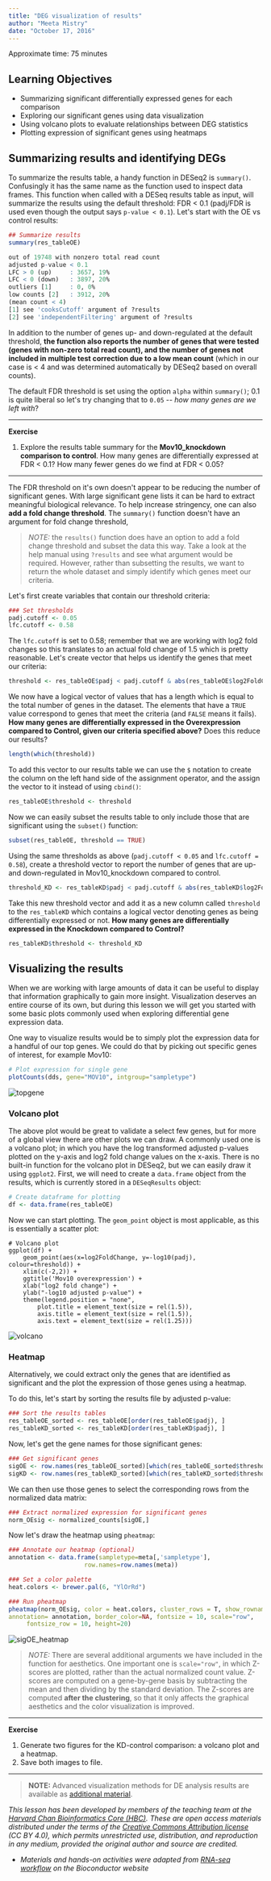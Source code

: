 ```yaml
---
title: "DEG visualization of results"
author: "Meeta Mistry"
date: "October 17, 2016"
---
```


Approximate time: 75 minutes

## Learning Objectives 

* Summarizing significant differentially expressed genes for each comparison
* Exploring our significant genes using data visualization
* Using volcano plots to evaluate relationships between DEG statistics
* Plotting expression of significant genes using heatmaps

## Summarizing results and identifying DEGs

To summarize the results table, a handy function in DESeq2 is `summary()`. Confusingly it has the same name as the function used to inspect data frames. This function when called with a DESeq results table as input, will summarize the results using the default threshold: FDR < 0.1 (padj/FDR is used even though the output says `p-value < 0.1`). Let's start with the OE vs control results:

```r
## Summarize results
summary(res_tableOE)
```

```r  
out of 19748 with nonzero total read count
adjusted p-value < 0.1
LFC > 0 (up)     : 3657, 19% 
LFC < 0 (down)   : 3897, 20% 
outliers [1]     : 0, 0% 
low counts [2]   : 3912, 20% 
(mean count < 4)
[1] see 'cooksCutoff' argument of ?results
[2] see 'independentFiltering' argument of ?results
```

In addition to the number of genes up- and down-regulated at the default threshold, **the function also reports the number of genes that were tested (genes with non-zero total read count), and the number of genes not included in multiple test correction due to a low mean count** (which in our case is < 4 and was determined automatically by DESeq2 based on overall counts).

The default FDR threshold is set using the option `alpha` within `summary()`; 0.1 is quite liberal so let's try changing that to `0.05` -- *how many genes are we left with*?

***

**Exercise**

1. Explore the results table summary for the **Mov10_knockdown comparison to control**. How many genes are differentially expressed at FDR < 0.1? How many fewer genes do we find at FDR < 0.05?

***

The FDR threshold on it's own doesn't appear to be reducing the number of significant genes. With large significant gene lists it can be hard to extract meaningful biological relevance. To help increase stringency, one can also **add a fold change threshold**. The `summary()` function doesn't have an argument for fold change threshold,

> *NOTE:* the `results()` function does have an option to add a fold change threshold and subset the data this way. Take a look at the help manual using `?results` and see what argument would be required. However, rather than subsetting the results, we want to return the whole dataset and simply identify which genes meet our criteria. 

Let's first create variables that contain our threshold criteria:

```r
### Set thresholds
padj.cutoff <- 0.05
lfc.cutoff <- 0.58
```

The `lfc.cutoff` is set to 0.58; remember that we are working with log2 fold changes so this translates to an actual fold change of 1.5 which is pretty reasonable. Let's create vector that helps us identify the genes that meet our criteria:

```r
threshold <- res_tableOE$padj < padj.cutoff & abs(res_tableOE$log2FoldChange) > lfc.cutoff
```

We now have a logical vector of values that has a length which is equal to the total number of genes in the dataset. The elements that have a `TRUE` value correspond to genes that meet the criteria (and `FALSE` means it fails). **How many genes are differentially expressed in the Overexpression compared to Control, given our criteria specified above?** Does this reduce our results? 

```r
length(which(threshold))
```
	
To add this vector to our results table we can use the `$` notation to create the column on the left hand side of the assignment operator, and the assign the vector to it instead of using `cbind()`:

```r
res_tableOE$threshold <- threshold                
```

Now we can easily subset the results table to only include those that are significant using the `subset()` function:

```r
subset(res_tableOE, threshold == TRUE)
```

Using the same thresholds as above (`padj.cutoff < 0.05` and `lfc.cutoff = 0.58`), create a threshold vector to report the number of genes that are up- and down-regulated in Mov10_knockdown compared to control.

```r
threshold_KD <- res_tableKD$padj < padj.cutoff & abs(res_tableKD$log2FoldChange) > lfc.cutoff
```

Take this new threshold vector and add it as a new column called `threshold` to the `res_tableKD` which contains a logical vector denoting genes as being differentially expressed or not. **How many genes are differentially expressed in the Knockdown compared to Control?**

```r
res_tableKD$threshold <- threshold_KD
``` 

## Visualizing the results

When we are working with large amounts of data it can be useful to display that information graphically to gain more insight. Visualization deserves an entire course of its own, but during this lesson we will get you started with some basic plots commonly used when exploring differential gene expression data.

One way to visualize results would be to simply plot the expression data for a handful of our top genes. We could do that by picking out specific genes of interest, for example Mov10:

```r
# Plot expression for single gene
plotCounts(dds, gene="MOV10", intgroup="sampletype")
```
	
![topgene](../img/topgen_plot.png)

### Volcano plot

The above plot would be great to validate a select few genes, but for more of a global view there are other plots we can draw. A commonly used one is a volcano plot; in which you have the log transformed adjusted p-values plotted on the y-axis and log2 fold change values on the x-axis. There is no built-in function for the volcano plot in DESeq2, but we can easily draw it using `ggplot2`. First, we will need to create a `data.frame` object from the results, which is currently stored in a `DESeqResults`  object:

```r
# Create dataframe for plotting
df <- data.frame(res_tableOE)
```

Now we can start plotting. The `geom_point` object is most applicable, as this is essentially a scatter plot:

```
# Volcano plot
ggplot(df) +
	geom_point(aes(x=log2FoldChange, y=-log10(padj), colour=threshold)) +
	xlim(c(-2,2)) +
	ggtitle('Mov10 overexpression') +
	xlab("log2 fold change") + 
	ylab("-log10 adjusted p-value") +
	theme(legend.position = "none",
    	plot.title = element_text(size = rel(1.5)),
    	axis.title = element_text(size = rel(1.5)),
    	axis.text = element_text(size = rel(1.25)))  
```

![volcano](../img/volcanoplot-1.png)


### Heatmap

Alternatively, we could extract only the genes that are identified as significant and the plot the expression of those genes using a heatmap.


To do this, let's start by sorting the results file by adjusted p-value:
	
```r
### Sort the results tables
res_tableOE_sorted <- res_tableOE[order(res_tableOE$padj), ]
res_tableKD_sorted <- res_tableKD[order(res_tableKD$padj), ]
```	
Now, let's get the gene names for those significant genes:

```r
### Get significant genes
sigOE <- row.names(res_tableOE_sorted)[which(res_tableOE_sorted$threshold)]
sigKD <- row.names(res_tableKD_sorted)[which(res_tableKD_sorted$threshold)]
```
	
We can then use those genes to select the corresponding rows from the normalized data matrix:

```r
### Extract normalized expression for significant genes
norm_OEsig <- normalized_counts[sigOE,]
```

Now let's draw the heatmap using `pheatmap`:

```r
### Annotate our heatmap (optional)
annotation <- data.frame(sampletype=meta[,'sampletype'], 
                     row.names=row.names(meta))

### Set a color palette
heat.colors <- brewer.pal(6, "YlOrRd")

### Run pheatmap
pheatmap(norm_OEsig, color = heat.colors, cluster_rows = T, show_rownames=F,
annotation= annotation, border_color=NA, fontsize = 10, scale="row",
     fontsize_row = 10, height=20)
```
         
![sigOE_heatmap](../img/sigOE_heatmap.png)       

> *NOTE:* There are several additional arguments we have included in the function for aesthetics. One important one is `scale="row"`, in which Z-scores are plotted, rather than the actual normalized count value. Z-scores are computed on a gene-by-gene basis by subtracting the mean and then dividing by the standard deviation. The Z-scores are computed **after the clustering**, so that it only affects the graphical aesthetics and the color visualization is improved.

***

**Exercise**

1. Generate two figures for the KD-control comparison: a volcano plot and a heatmap. 
2. Save both images to file.

***

>**NOTE:** Advanced visualization methods for DE analysis results are available as [additional material](https://github.com/hbctraining/Training-modules/blob/master/Visualization_in_R/lessons/03_advanced_visualizations.md).

*This lesson has been developed by members of the teaching team at the [Harvard Chan Bioinformatics Core (HBC)](http://bioinformatics.sph.harvard.edu/). These are open access materials distributed under the terms of the [Creative Commons Attribution license](https://creativecommons.org/licenses/by/4.0/) (CC BY 4.0), which permits unrestricted use, distribution, and reproduction in any medium, provided the original author and source are credited.*

* *Materials and hands-on activities were adapted from [RNA-seq workflow](http://www.bioconductor.org/help/workflows/rnaseqGene/#de) on the Bioconductor website*
